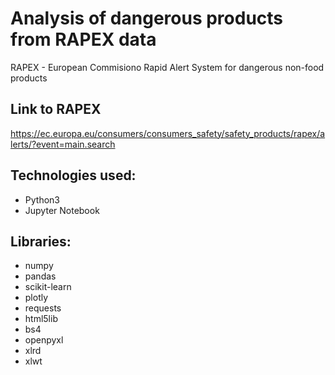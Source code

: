 # Analysis of dangerous products from RAPEX data

RAPEX - European Commisiono Rapid Alert System for dangerous non-food products 

## Link to RAPEX
https://ec.europa.eu/consumers/consumers_safety/safety_products/rapex/alerts/?event=main.search

## Technologies used:
- Python3
- Jupyter Notebook

## Libraries:
- numpy
- pandas
- scikit-learn
- plotly
- requests
- html5lib
- bs4
- openpyxl
- xlrd
- xlwt
